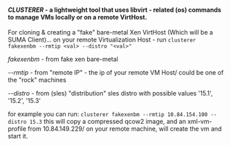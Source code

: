 #### *CLUSTERER*  - a lightweight tool that uses libvirt - related (os) commands to manage VMs locally or on a remote VirtHost.

For cloning & creating a "fake" bare-metal Xen VirtHost (Which will be a SUMA Client)... on your remote Virtualization Host - run
`clusterer fakexenbm --rmtip <val> --distro "<val>"`

*fakexenbm* - from fake xen bare-metal 

*--rmtip* - from "remote IP" - the ip of your remote VM Host/ could be one of the "rock" machines

*--distro* - from (sles) "distribution" sles distro with possible values '15.1', '15.2', '15.3'

for example you can run: `clusterer fakexenbm --rmtip 10.84.154.100 --distro 15.3`
this will copy a compressed qcow2 image, and an xml-vm-profile from  10.84.149.229/ on your remote machine, will create the vm and start it.
